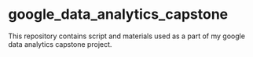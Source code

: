 # google_data_analytics_capstone
This repository contains script and materials used as a part of my google data analytics capstone project.
